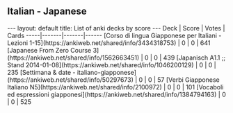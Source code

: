 <h2>Italian  -  Japanese</h2>
---
layout: default
title: List of anki decks by score
---
Deck | Score | Votes | Cards
-----|-------|-------|------
[Corso di lingua Giapponese per Italiani - Lezioni 1-15](https://ankiweb.net/shared/info/3434318753) | 0 | 0 | 641
[Japanese From Zero Course 3](https://ankiweb.net/shared/info/1562663451) | 0 | 0 | 439
[Japanisch A1.1 ;; Stand 2014-01-08](https://ankiweb.net/shared/info/1046200129) | 0 | 0 | 235
[Settimana & date - italiano-giapponese](https://ankiweb.net/shared/info/50297673) | 0 | 0 | 57
[Verbi Giapponese Italiano N5](https://ankiweb.net/shared/info/2100972) | 0 | 0 | 101
[Vocaboli ed espressioni giapponesi](https://ankiweb.net/shared/info/1384794163) | 0 | 0 | 525
